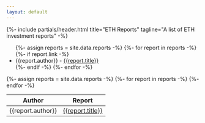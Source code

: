 ```yaml
---
layout: default
---
```



{%- include partials/header.html title="ETH Reports" tagline="A list of ETH investment reports" -%}


<!-- Content -->
<section class="d-none pb-5">
  <div class="container">
    <div class="row justify-content-center">
      <div class="col-12 mb-4">
        <div class="card rounded-3 mx-auto bg-blue text-gray" style="max-width: 40rem;">
          <div class="card-body my-3 mx-0 mx-sm-2 mx-md-3">
            <ul>
            {%- assign reports = site.data.reports -%}
            {%- for report in reports -%}
              {%- if report.link -%}
                <li class="entry">
                  {{report.author}} - <a href="{{report.link}}" target="_blank">{{report.title}}</a>
                </li>
              {%- endif -%}
            {%- endfor -%}
          </ul>
          </div>
        </div>
      </div>
    </div>
  </div>
</section>





<!-- Content -->
<section id="reports" class="pb-5">
  <div class="container">
    <div class="table-responsive mx-auto" style="max-width: 40rem;">
      <table id="reportsTable" class="table">
        <thead>
          <tr>
            <th scope="col">Author</th>
            <th scope="col">Report</th>
          </tr>
        </thead>
        <tbody>
          {%- assign reports = site.data.reports -%}
          {%- for report in reports -%}
            <tr>
              <td>{{report.author}}</td>
              <td><a href="{{report.link}}" target="_blank">{{report.title}}</a></td>
            </tr>
          {%- endfor -%}
        </tbody>
      </table>
    </div>
  </div>
</section>
